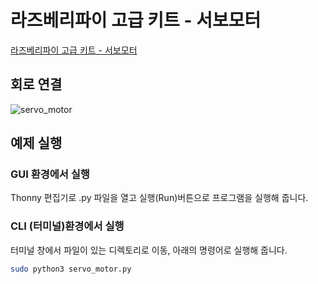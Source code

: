 # 라즈베리파이 고급 키트 - 서보모터

[라즈베리파이 고급 키트 - 서보모터](https://blog.naver.com/elepartsblog/221506211679)  

## 회로 연결  

![servo_motor](https://blogfiles.pstatic.net/MjAxOTA0MDVfMjk3/MDAxNTU0NDM4OTk2MTc1.BW2Hj_aSAHvE0gR0_QIzJyw-yRuKiF-AoPhjJ54p1rcg.sUJcy-tmGMoHgPNcBNMMaGHCpXQyoVqIMgT14S1VdvIg.PNG.elepartsblog/1.PNG?type=w2)  

## 예제 실행  

### GUI 환경에서 실행  

Thonny 편집기로 .py 파일을 열고 실행(Run)버튼으로 프로그램을 실행해 줍니다.  

### CLI (터미널)환경에서 실행  

터미널 창에서 파일이 있는 디렉토리로 이동, 아래의 명령어로 실행해 줍니다.  

```bash
sudo python3 servo_motor.py  
```
